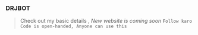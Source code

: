 ### DRJBOT
>Check out my  basic details , 
_New website is coming soon_ 
```Follow karo```
```Code is open-handed, Anyone can use this```
